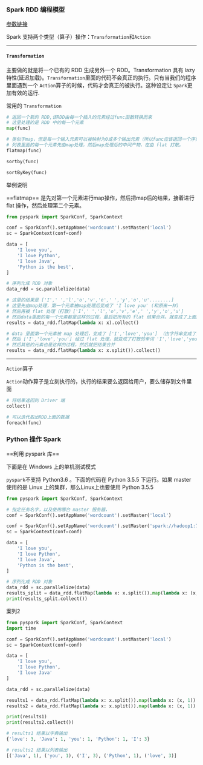 ### Spark RDD 编程模型

[参数链接](https://www.cnblogs.com/qingyunzong/p/8899715.html)

Spark 支持两个类型（算子）操作：`Transformation`和`Action`

---

#### `Transformation`

主要做的就是将一个已有的 RDD 生成另外一个 RDD。Transformation 具有 lazy 特性(延迟加载)。`Transformation`里面的代码不会真正的执行。只有当我们的程序里面遇到一个 `Action`算子的时候，代码才会真正的被执行。这种设定让 `Spark`更加有效的运行.

常用的 `Transformation`

```python
# 返回一个新的 RDD,该RDD由每一个插入的元素经过func函数转换而来
# 这里处理的是 RDD 中的每一个元素
map(func)   

# 类似于map，但是每一个输入元素可以被映射为0或多个输出元素（所以func应该返回一个序列，而不是单一元素）
# 列表里面的每一个元素先由map处理，然后map处理后的中间产物，在由 flat 打散。
flatmap(func)

sortby(func)

sortByKey(func)
```



举例说明

==flatmap== 是先对第一个元素进行map操作，然后把map后的结果，接着进行 flat 操作，然后处理第二个元素。

```python
from pyspark import SparkConf, SparkContext

conf = SparkConf().setAppName('wordcount').setMaster('local')
sc = SparkContext(conf=conf)

data = [
    'I love you',
    'I love Python',
    'I love Java',
    'Python is the best',
]

# 序列化成 RDD 对象
data_rdd = sc.parallelize(data)

# 这里的结果是 ['I',' ','l','o','v','e',' ','y','o','u'........]
# 这里先由map处理，第一个元素被map处理后变成了 'I love you' (和原来一样)
# 然后再被 flat 处理（打散）['I',' ','l','o','v','e',' ','y','o','u']
# 然后data里面的每一个元素都是这样的过程，最后把所有的 flat 结果合并。就变成了上面的结果。
results = data_rdd.flatMap(lambda x: x).collect()

# data 里面第一个元素被 map 处理后，变成了 ['I','love','you'] （由字符串变成了列表）
# 然后 ['I','love','you'] 经过 flat 处理，就变成了打散的单词 'I','love','you'
# 然后其他的元素也是这样的过程，然后就把结果合并
results = data_rdd.flatMap(lambda x: x.split()).collect()

```

---

`Action`算子

`Action`动作算子是立刻执行的，执行的结果要么返回给用户，要么储存到文件里面

```python
# 将结果返回到 Driver 端
collect() 

# 可以迭代取出RDD上面的数据
foreach(func)

```





### Python 操作 Spark

==利用 pyspark 库== 

下面是在 Windows 上的单机测试模式

`pyspark`不支持 Python3.6 。下面的代码在 Python 3.5.5 下运行。如果 master 使用的是 Linux 上的集群，那么Linux上也要使用 Python 3.5.5 

```python
from pyspark import SparkConf, SparkContext

# 指定任务名字，以及使用哪台 master 服务器，
conf = SparkConf().setAppName('wordcount').setMaster('local')

conf = SparkConf().setAppName('wordcount').setMaster('spark://hadoop1:7077')
sc = SparkContext(conf=conf)

data = [
    'I love you',
    'I love Python',
    'I love Java',
    'Python is the best',
]

# 序列化成 RDD 对象
data_rdd = sc.parallelize(data)
results_split = data_rdd.flatMap(lambda x: x.split()).map(lambda x: (x, 1)).reduceByKey(lambda a, b: a + b)
print(results_split.collect())

```

案列2

```python
from pyspark import SparkConf, SparkContext
import time

conf = SparkConf().setAppName('wordcount').setMaster('local')
sc = SparkContext(conf=conf)

data = [
    'I love you',
    'I love Python',
    'I love Java'
]

data_rdd = sc.parallelize(data)

results1 = data_rdd.flatMap(lambda x: x.split()).map(lambda x: (x, 1)).reduceByKeyLocally(lambda a, b: a + b)
results2 = data_rdd.flatMap(lambda x: x.split()).map(lambda x: (x, 1)).reduceByKey(lambda a, b: a + b)

print(results1)
print(results2.collect())

# results1 结果以字典输出
{'love': 3, 'Java': 1, 'you': 1, 'Python': 1, 'I': 3}

# results2 结果以列表输出
[('Java', 1), ('you', 1), ('I', 3), ('Python', 1), ('love', 3)]

```

